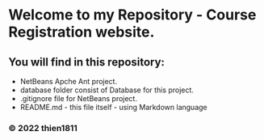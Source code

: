 # Welcome to my Repository - Course Registration website.


## You will find in this repository:

* NetBeans Apche Ant project.
* database folder consist of Database for this project.
* .gitignore file for NetBeans project.
* README.md - this file itself - using Markdown language

### © 2022 thien1811
